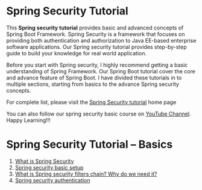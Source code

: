 # **Spring Security Tutorial**
<p>This <b>Spring security tutorial</b> provides basic and advanced concepts of Spring Boot Framework. Spring Security is a framework that focuses on providing both authentication and authorization to Java EE-based enterprise software applications. Our Spring security tutorial provides step-by-step guide to build your knowledge for real world application.</p>
Before you start with Spring security, I highly recommend getting a basic understanding of Spring Framework. Our Spring Boot tutorial cover the core and advance feature of Spring Boot. I have divided these tutorials in to multiple sections, starting from basics to the advance Spring security concepts.

For complete list, please visit the [Spring Security tutorial](https://www.javadevjournal.com/spring-security-tutorial/) home page

You can also follow our spring security basic course on [YouTube Channel](https://www.youtube.com/watch?v=pi9NlWalz_c&list=PLGWM-WydG5jJeW7pu2RDkLvd-_-zDkqw3). Happy Learning!!!

# **Spring Security Tutorial – Basics**
1. [What is Spring Security](https://www.javadevjournal.com/spring/what-is-spring-security/)
2. [Spring security basic setup](https://www.javadevjournal.com/spring-boot/spring-boot-security-auto-configuration/)
3. [What is Spring security filters chain? Why do we need it?](https://www.javadevjournal.com/spring-security/spring-security-filters)
4. [Spring security authentication](https://www.javadevjournal.com/spring-security/spring-security-authentication/)
